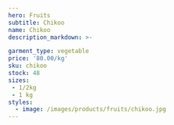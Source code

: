 ```yaml
---
hero: Fruits
subtitle: Chikoo
name: Chikoo
description_markdown: >-

garment_type: vegetable
price: '80.00/kg'
sku: chikoo
stock: 48
sizes:
 - 1/2kg
 - 1 kg
styles:
  - image: /images/products/fruits/chikoo.jpg
---
```

